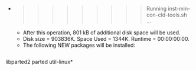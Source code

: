 * >>>>>>>>> Running inst-min-con-cld-tools.sh ...
  * After this operation, 801 kB of additional disk space will be used.
  * Disk size = 903836K. Space Used = 1344K. Runtime = 00:00:00:00.
  * The following NEW packages will be installed:
  ```bash
libparted2 parted util-linux*
  ```
